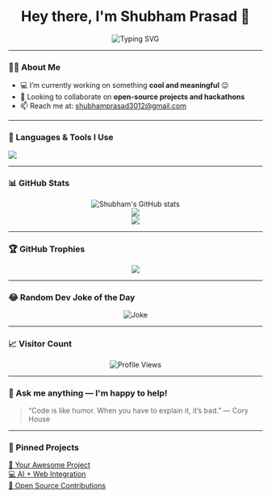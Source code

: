 <h1 align="center">Hey there, I'm Shubham Prasad 👋</h1>

<p align="center">
  <img src="https://readme-typing-svg.demolab.com?font=Fira+Code&size=24&duration=3000&pause=1000&center=true&width=440&lines=Full+Stack+Developer;MERN+Stack+Specialist;AI+Workflow+Integrator;Open+Source+Contributor" alt="Typing SVG" />
</p>

---

### 🙋‍♂️ About Me

- 💻 I’m currently working on something **cool and meaningful** 😉
- 🤝 Looking to collaborate on **open-source projects and hackathons**
- 📫 Reach me at: [shubhamprasad3012@gmail.com](mailto:shubhamprasad3012@gmail.com)

---

### 🚀 Languages & Tools I Use
<p>
  <img src="https://skillicons.dev/icons?i=js,ts,react,next,nodejs,express,mongodb,mysql,postgres,py,flask,django,git,github,tailwind,html,css,docker,vercel,aws,firebase,vscode,postman" />
</p>

---

### 📊 GitHub Stats

<p align="center">
  <img src="https://github-readme-stats.vercel.app/api?username=ShubhamPrasad3012&show_icons=true&theme=tokyonight" alt="Shubham's GitHub stats"/>
  <br />
  <img src="https://github-readme-streak-stats.herokuapp.com/?user=ShubhamPrasad3012&theme=tokyonight" />
  <br />
  <img src="https://github-readme-stats.vercel.app/api/top-langs/?username=ShubhamPrasad3012&layout=compact&theme=tokyonight" />
</p>

---

### 🏆 GitHub Trophies

<p align="center">
  <img src="https://github-profile-trophy.vercel.app/?username=ShubhamPrasad3012&theme=gruvbox&row=1&column=7" />
</p>

---

### 😂 Random Dev Joke of the Day

<p align="center">
  <img src="https://readme-jokes.vercel.app/api" alt="Joke" />
</p>

---

### 📈 Visitor Count

<p align="center">
  <img src="https://komarev.com/ghpvc/?username=ShubhamPrasad3012&label=Profile+Views&color=brightgreen" alt="Profile Views" />
</p>

---

### 💬 Ask me anything — I'm happy to help!

> “Code is like humor. When you have to explain it, it’s bad.” — Cory House

---

### 📌 Pinned Projects
<p align="left">
  <a href="https://github.com/ShubhamPrasad3012/your-project-1">🌟 Your Awesome Project</a><br/>
  <a href="https://github.com/ShubhamPrasad3012/another-project">💻 AI + Web Integration</a><br/>
  <a href="https://github.com/ShubhamPrasad3012/open-source-contributions">🔧 Open Source Contributions</a>
</p>

